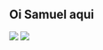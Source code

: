## Oi Samuel aqui

<div>
  <img src= "https://github-readme-stats.vercel.app/api?username=anuraghazra&bg_color:fefefe&show_icons=true" />
  <img src= "https://github-readme-stats.vercel.app/api/top-langs/?username=anuraghazra&layout=donut"/>
</div>
